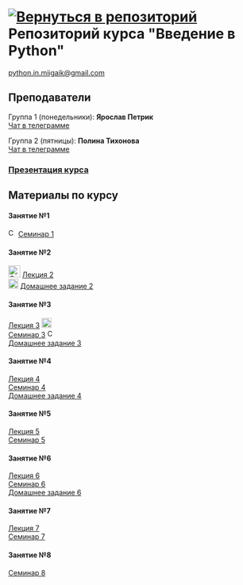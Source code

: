 #  [![Вернуться в репозиторий](https://pollytikhonova.github.io/coursework/GitHub-Mark-32px.png "Вернуться в репозиторий")](https://github.com/pythonmiigaik/pythonmiigaik.github.io/) Репозиторий курса "Введение в Python"
python.in.miigaik@gmail.com

## Преподаватели
Группа 1 (понедельники): **Ярослав Петрик** <br>
[Чат в телеграмме](https://t.me/joinchat/ByD92xDDtKipI4RTR5reTw)

Группа 2 (пятницы): **Полина Тихонова**   <br>
[Чат в телеграмме](https://t.me/joinchat/ByD92w_lZVwrJ6vQ9C26oA)
### [Презентация курса](https://pythonmiigaik.github.io/course_presentation/index.html)


## Материалы по курсу
#### Занятие №1
<a href="https://pythonmiigaik.github.io/Lesson%201/Firstlesson.ipynb"><img src="https://cdn1.iconfinder.com/data/icons/iconnice-vector-icon/27/Vector-icons_10-512.png" height="auto" width="16" title="Скачать файл"></a>
[Семинар 1](https://github.com/pythonmiigaik/pythonmiigaik.github.io/blob/master/Lesson%201/Firstlesson.ipynb)
#### Занятие №2 
<a href="https://pythonmiigaik.github.io/Lesson%202/Lesson_2_Filled.ipynb"><img src="https://cdn3.iconfinder.com/data/icons/sympletts-free-sampler/128/circle-arrow-down-512.png" height="auto" width="24" title="Скачать файл"></a>
[Лекция 2](https://github.com/pythonmiigaik/pythonmiigaik.github.io/blob/master/Lesson%202/Lesson_2_Filled.ipynb) <br>
<a href="https://pythonmiigaik.github.io/Lesson%202/HW2.ipynb"><img src="https://cdn2.iconfinder.com/data/icons/ios-7-icons/50/download-512.png" height="auto" width="20" title="Скачать файл"></a>
[Домашнее задание 2](https://github.com/pythonmiigaik/pythonmiigaik.github.io/blob/master/Lesson%202/HW2.ipynb)
#### Занятие №3
[Лекция 3](https://github.com/pythonmiigaik/pythonmiigaik.github.io/blob/master/Lesson_3/Lecture%203.ipynb)
<a href="https://github.com/pythonmiigaik/pythonmiigaik.github.io/blob/master/Lesson_3/Lecture%203.ipynb"><img src="https://cdn2.iconfinder.com/data/icons/ios-7-icons/50/download-512.png" height="auto" width="20" title="Скачать файл"></a> <br>
[Семинар 3](https://github.com/pythonmiigaik/pythonmiigaik.github.io/blob/master/Lesson_3/Seminar%203.ipynb) 
<a href="https://github.com/pythonmiigaik/pythonmiigaik.github.io/blob/master/Lesson_3/Seminar%203.ipynb"><img src="https://cdn2.iconfinder.com/data/icons/ios-7-icons/50/down2-512.png" height="auto" width="16" title="Скачать файл"></a><br>
[Домашнее задание 3](https://github.com/pythonmiigaik/pythonmiigaik.github.io/blob/master/Lesson_3/HW3.ipynb)
#### Занятие №4
[Лекция 4](https://github.com/pythonmiigaik/pythonmiigaik.github.io/blob/master/Lesson%204/Lecture%204.ipynb) <br>
[Семинар 4](https://github.com/pythonmiigaik/pythonmiigaik.github.io/blob/master/Lesson%204/Seminar%204.ipynb) <br>
[Домашнее задание 4](https://github.com/pythonmiigaik/pythonmiigaik.github.io/blob/master/Lesson%204/HW%204.ipynb)
#### Занятие №5
[Лекция 5](https://github.com/pythonmiigaik/pythonmiigaik.github.io/blob/master/Lesson_5/Lecture%205.ipynb) <br>
[Семинар 5](https://github.com/pythonmiigaik/pythonmiigaik.github.io/blob/master/Lesson_5/Seminar%205.ipynb)
#### Занятие №6
[Лекция 6](https://github.com/pythonmiigaik/pythonmiigaik.github.io/blob/master/Lesson%206/Lesson%206.ipynb) <br>
[Семинар 6](https://github.com/pythonmiigaik/pythonmiigaik.github.io/blob/master/Lesson%206/Seminar%206.ipynb) <br>
[Домашнее задание 6](https://github.com/pythonmiigaik/pythonmiigaik.github.io/blob/master/Lesson%206/HW%206.ipynb)
#### Занятие №7
[Лекция 7](https://github.com/pythonmiigaik/pythonmiigaik.github.io/blob/master/Lesson_7/Lecture%207.ipynb)<br>
[Семинар 7](https://github.com/pythonmiigaik/pythonmiigaik.github.io/blob/master/Lesson_7/Seminar_7.ipynb)
#### Занятие №8
[Семинар 8](https://github.com/pythonmiigaik/pythonmiigaik.github.io/blob/master/Lesson_8/Seminar_8.ipynb)